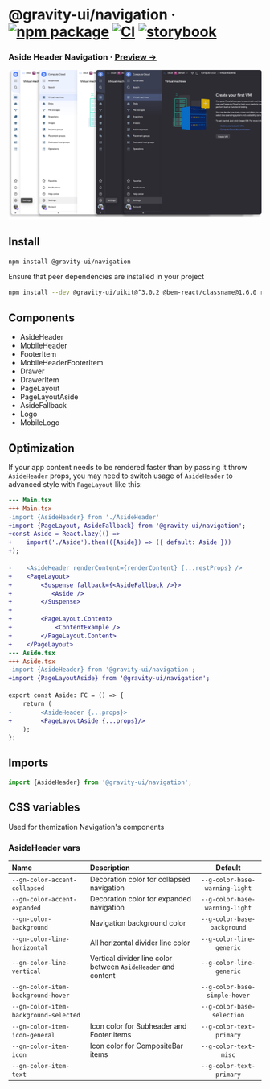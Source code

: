 # @gravity-ui/navigation &middot; [![npm package](https://img.shields.io/npm/v/@gravity-ui/navigation)](https://www.npmjs.com/package/@gravity-ui/navigation) [![CI](https://img.shields.io/github/actions/workflow/status/gravity-ui/navigation/.github/workflows/ci.yml?branch=main&label=CI&logo=github)](https://github.com/gravity-ui/navigation/actions/workflows/ci.yml?query=branch:main) [![storybook](https://img.shields.io/badge/Storybook-deployed-ff4685)](https://preview.yandexcloud.dev/navigation/)

### Aside Header Navigation &middot; [Preview →](https://preview.yandexcloud.dev/navigation/)

![](docs/images/showcase.png)

## Install

```bash
npm install @gravity-ui/navigation
```

Ensure that peer dependencies are installed in your project

```bash
npm install --dev @gravity-ui/uikit@^3.0.2 @bem-react/classname@1.6.0 react@^16.0.0
```

## Components

- AsideHeader
- MobileHeader
- FooterItem
- MobileHeaderFooterItem
- Drawer
- DrawerItem
- PageLayout
- PageLayoutAside
- AsideFallback
- Logo
- MobileLogo

## Optimization

If your app content needs to be rendered faster than by passing it throw `AsideHeader` props,
you may need to switch usage of `AsideHeader` to advanced style with `PageLayout` like this:

```diff
--- Main.tsx
+++ Main.tsx
-import {AsideHeader} from './AsideHeader'
+import {PageLayout, AsideFallback} from '@gravity-ui/navigation';
+const Aside = React.lazy(() =>
+    import('./Aside').then(({Aside}) => ({ default: Aside }))
+);

-    <AsideHeader renderContent={renderContent} {...restProps} />
+    <PageLayout>
+        <Suspense fallback={<AsideFallback />}>
+           <Aside />
+        </Suspense>
+
+        <PageLayout.Content>
+            <ContentExample />
+        </PageLayout.Content>
+    </PageLayout>
--- Aside.tsx
+++ Aside.tsx
-import {AsideHeader} from '@gravity-ui/navigation';
+import {PageLayoutAside} from '@gravity-ui/navigation';

export const Aside: FC = () => {
    return (
-        <AsideHeader {...props}>
+        <PageLayoutAside {...props}/>
    );
};
```

## Imports

```ts
import {AsideHeader} from '@gravity-ui/navigation';
```

## CSS variables

Used for themization Navigation's components

### AsideHeader vars

| Name                                  | Description                                                   |            Default             |
| :------------------------------------ | :------------------------------------------------------------ | :----------------------------: |
| `--gn-color-accent-collapsed`         | Decoration color for collapsed navigation                     | `--g-color-base-warning-light` |
| `--gn-color-accent-expanded`          | Decoration color for expanded navigation                      | `--g-color-base-warning-light` |
| `--gn-color-background`               | Navigation background color                                   |  `--g-color-base-background`   |
| `--gn-color-line-horizontal`          | All horizontal divider line color                             |    `--g-color-line-generic`    |
| `--gn-color-line-vertical`            | Vertical divider line color between `AsideHeader` and content |    `--g-color-line-generic`    |
| `--gn-color-item-background-hover`    |                                                               | `--g-color-base-simple-hover`  |
| `--gn-color-item-background-selected` |                                                               |   `--g-color-base-selection`   |
| `--gn-color-item-icon-general`        | Icon color for Subheader and Footer items                     |    `--g-color-text-primary`    |
| `--gn-color-item-icon`                | Icon color for CompositeBar items                             |     `--g-color-text-misc`      |
| `--gn-color-item-text`                |                                                               |    `--g-color-text-primary`    |
